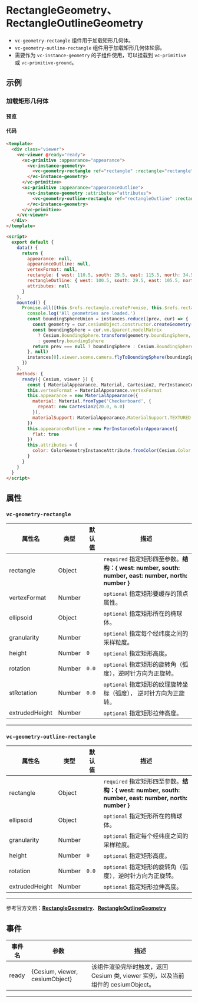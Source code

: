 # RectangleGeometry、RectangleOutlineGeometry

- `vc-geometry-rectangle` 组件用于加载矩形几何体。
- `vc-geometry-outline-rectangle` 组件用于加载矩形几何体轮廓。
- 需要作为 `vc-instance-geometry` 的子组件使用，可以挂载到 `vc-primitive` 或 `vc-primitive-ground`。

## 示例

### 加载矩形几何体

#### 预览

<doc-preview>
  <template>
    <div class="viewer">
      <vc-viewer @ready="ready">
        <vc-primitive :appearance="appearance">
          <vc-instance-geometry>
            <vc-geometry-rectangle ref="rectangle" :rectangle="rectangle" :vertex-format="vertexFormat"></vc-geometry-rectangle>
          </vc-instance-geometry>
        </vc-primitive>
        <vc-primitive :appearance="appearanceOutline">
          <vc-instance-geometry :attributes="attributes">
            <vc-geometry-outline-rectangle ref="rectangleOutline" :rectangle="rectangleOutline"></vc-geometry-outline-rectangle>
          </vc-instance-geometry>
        </vc-primitive>
      </vc-viewer>
    </div>
  </template>

  <script>
    export default {
      data() {
        return {
          appearance: null,
          appearanceOutline: null,
          vertexFormat: null,
          rectangle: { west: 110.5, south: 29.5, east: 115.5, north: 34.5 },
          rectangleOutline: { west: 100.5, south: 29.5, east: 105.5, north: 34.5 },
          attributes: null
        }
      },
      mounted() {
        Promise.all([this.$refs.rectangle.createPromise, this.$refs.rectangleOutline.createPromise]).then((instances) => {
          console.log('All geometries are loaded.')
          const boundingSphereUnion = instances.reduce((prev, cur) => {
            const geometry = cur.cesiumObject.constructor.createGeometry(cur.cesiumObject)
            const boundingSphere = cur.vm.$parent.modelMatrix
              ? Cesium.BoundingSphere.transform(geometry.boundingSphere, cur.vm.$parent.modelMatrix)
              : geometry.boundingSphere
            return prev === null ? boundingSphere : Cesium.BoundingSphere.union(prev, boundingSphere)
          }, null)
          instances[0].viewer.scene.camera.flyToBoundingSphere(boundingSphereUnion)
        })
      },
      methods: {
        ready({ Cesium, viewer }) {
          const { MaterialAppearance, Material, Cartesian2, PerInstanceColorAppearance, ColorGeometryInstanceAttribute } = Cesium
          this.vertexFormat = MaterialAppearance.vertexFormat
          this.appearance = new MaterialAppearance({
            material: Material.fromType('Checkerboard', {
              repeat: new Cartesian2(20.0, 6.0)
            }),
            materialSupport: MaterialAppearance.MaterialSupport.TEXTURED
          })
          this.appearanceOutline = new PerInstanceColorAppearance({
            flat: true
          })
          this.attributes = {
            color: ColorGeometryInstanceAttribute.fromColor(Cesium.Color.RED.withAlpha(0.5))
          }
        }
      }
    }
  </script>
</doc-preview>

#### 代码

```html
<template>
  <div class="viewer">
    <vc-viewer @ready="ready">
      <vc-primitive :appearance="appearance">
        <vc-instance-geometry>
          <vc-geometry-rectangle ref="rectangle" :rectangle="rectangle" :vertex-format="vertexFormat"></vc-geometry-rectangle>
        </vc-instance-geometry>
      </vc-primitive>
      <vc-primitive :appearance="appearanceOutline">
        <vc-instance-geometry :attributes="attributes">
          <vc-geometry-outline-rectangle ref="rectangleOutline" :rectangle="rectangleOutline"></vc-geometry-outline-rectangle>
        </vc-instance-geometry>
      </vc-primitive>
    </vc-viewer>
  </div>
</template>

<script>
  export default {
    data() {
      return {
        appearance: null,
        appearanceOutline: null,
        vertexFormat: null,
        rectangle: { west: 110.5, south: 29.5, east: 115.5, north: 34.5 },
        rectangleOutline: { west: 100.5, south: 29.5, east: 105.5, north: 34.5 },
        attributes: null
      }
    },
    mounted() {
      Promise.all([this.$refs.rectangle.createPromise, this.$refs.rectangleOutline.createPromise]).then((instances) => {
        console.log('All geometries are loaded.')
        const boundingSphereUnion = instances.reduce((prev, cur) => {
          const geometry = cur.cesiumObject.constructor.createGeometry(cur.cesiumObject)
          const boundingSphere = cur.vm.$parent.modelMatrix
            ? Cesium.BoundingSphere.transform(geometry.boundingSphere, cur.vm.$parent.modelMatrix)
            : geometry.boundingSphere
          return prev === null ? boundingSphere : Cesium.BoundingSphere.union(prev, boundingSphere)
        }, null)
        instances[0].viewer.scene.camera.flyToBoundingSphere(boundingSphereUnion)
      })
    },
    methods: {
      ready({ Cesium, viewer }) {
        const { MaterialAppearance, Material, Cartesian2, PerInstanceColorAppearance, ColorGeometryInstanceAttribute } = Cesium
        this.vertexFormat = MaterialAppearance.vertexFormat
        this.appearance = new MaterialAppearance({
          material: Material.fromType('Checkerboard', {
            repeat: new Cartesian2(20.0, 6.0)
          }),
          materialSupport: MaterialAppearance.MaterialSupport.TEXTURED
        })
        this.appearanceOutline = new PerInstanceColorAppearance({
          flat: true
        })
        this.attributes = {
          color: ColorGeometryInstanceAttribute.fromColor(Cesium.Color.RED.withAlpha(0.5))
        }
      }
    }
  }
</script>
```

## 属性

### `vc-geometry-rectangle`

| 属性名         | 类型   | 默认值 | 描述                                                                                                |
| -------------- | ------ | ------ | --------------------------------------------------------------------------------------------------- |
| rectangle      | Object |        | `required` 指定矩形四至参数。**结构：{ west: number, south: number, east: number, north: number }** |
| vertexFormat   | Number |        | `optional` 指定矩形要缓存的顶点属性。                                                               |
| ellipsoid      | Object |        | `optional` 指定矩形所在的椭球体。                                                                   |
| granularity    | Number |        | `optional` 指定每个经纬度之间的采样粒度。                                                           |
| height         | Number | `0`    | `optional` 指定矩形高度。                                                                           |
| rotation       | Number | `0.0`  | `optional` 指定矩形的旋转角（弧度），逆时针方向为正旋转。                                           |
| stRotation     | Number | `0.0`  | `optional` 指定矩形的纹理旋转坐标（弧度）， 逆时针方向为正旋转。                                    |
| extrudedHeight | Number |        | `optional` 指定矩形拉伸高度。                                                                       |

---

### `vc-geometry-outline-rectangle`

| 属性名         | 类型   | 默认值 | 描述                                                                                                |
| -------------- | ------ | ------ | --------------------------------------------------------------------------------------------------- |
| rectangle      | Object |        | `required` 指定矩形四至参数。**结构：{ west: number, south: number, east: number, north: number }** |
| ellipsoid      | Object |        | `optional` 指定矩形所在的椭球体。                                                                   |
| granularity    | Number |        | `optional` 指定每个经纬度之间的采样粒度。                                                           |
| height         | Number | `0`    | `optional` 指定矩形高度。                                                                           |
| rotation       | Number | `0.0`  | `optional` 指定矩形的旋转角（弧度），逆时针方向为正旋转。                                           |
| extrudedHeight | Number |        | `optional` 指定矩形拉伸高度。                                                                       |

---

参考官方文档：**[RectangleGeometry](https://cesium.com/docs/cesiumjs-ref-doc/RectangleGeometry.html)**、**[RectangleOutlineGeometry](https://cesium.com/docs/cesiumjs-ref-doc/RectangleOutlineGeometry.html)**

## 事件

| 事件名 | 参数                           | 描述                                                                             |
| ------ | ------------------------------ | -------------------------------------------------------------------------------- |
| ready  | {Cesium, viewer, cesiumObject} | 该组件渲染完毕时触发，返回 Cesium 类, viewer 实例，以及当前组件的 cesiumObject。 |

---
